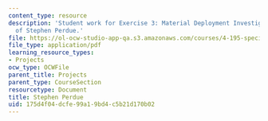 ```yaml
---
content_type: resource
description: 'Student work for Exercise 3: Material Deployment Investigation courtesy
  of Stephen Perdue.'
file: https://ol-ocw-studio-app-qa.s3.amazonaws.com/courses/4-195-special-problems-in-architectural-design-spring-2005/175d4f04dcfe99a19bd4c5b21d170b02_3perdue.pdf
file_type: application/pdf
learning_resource_types:
- Projects
ocw_type: OCWFile
parent_title: Projects
parent_type: CourseSection
resourcetype: Document
title: Stephen Perdue
uid: 175d4f04-dcfe-99a1-9bd4-c5b21d170b02
---
```

